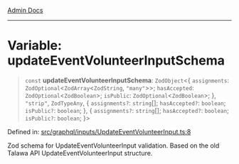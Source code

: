 [Admin Docs](/)

***

# Variable: updateEventVolunteerInputSchema

> `const` **updateEventVolunteerInputSchema**: `ZodObject`\<\{ `assignments`: `ZodOptional`\<`ZodArray`\<`ZodString`, `"many"`\>\>; `hasAccepted`: `ZodOptional`\<`ZodBoolean`\>; `isPublic`: `ZodOptional`\<`ZodBoolean`\>; \}, `"strip"`, `ZodTypeAny`, \{ `assignments?`: `string`[]; `hasAccepted?`: `boolean`; `isPublic?`: `boolean`; \}, \{ `assignments?`: `string`[]; `hasAccepted?`: `boolean`; `isPublic?`: `boolean`; \}\>

Defined in: [src/graphql/inputs/UpdateEventVolunteerInput.ts:8](https://github.com/Sourya07/talawa-api/blob/61a1911602b2f0aac7635e08ae2918f4f768e8ff/src/graphql/inputs/UpdateEventVolunteerInput.ts#L8)

Zod schema for UpdateEventVolunteerInput validation.
Based on the old Talawa API UpdateEventVolunteerInput structure.
